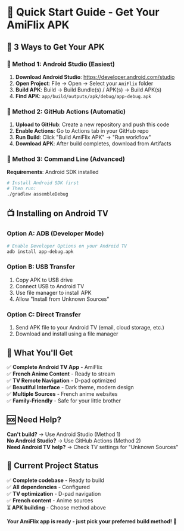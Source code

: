 # 🚀 Quick Start Guide - Get Your AmiFlix APK

## 📱 **3 Ways to Get Your APK**

### **🎯 Method 1: Android Studio (Easiest)**
1. **Download Android Studio**: https://developer.android.com/studio
2. **Open Project**: File → Open → Select your `AmiFlix` folder
3. **Build APK**: Build → Build Bundle(s) / APK(s) → Build APK(s)
4. **Find APK**: `app/build/outputs/apk/debug/app-debug.apk`

### **🎯 Method 2: GitHub Actions (Automatic)**
1. **Upload to GitHub**: Create a new repository and push this code
2. **Enable Actions**: Go to Actions tab in your GitHub repo
3. **Run Build**: Click "Build AmiFlix APK" → "Run workflow"
4. **Download APK**: After build completes, download from Artifacts

### **🎯 Method 3: Command Line (Advanced)**
**Requirements**: Android SDK installed
```bash
# Install Android SDK first
# Then run:
./gradlew assembleDebug
```

## 📺 **Installing on Android TV**

### **Option A: ADB (Developer Mode)**
```bash
# Enable Developer Options on your Android TV
adb install app-debug.apk
```

### **Option B: USB Transfer**
1. Copy APK to USB drive
2. Connect USB to Android TV
3. Use file manager to install APK
4. Allow "Install from Unknown Sources"

### **Option C: Direct Transfer**
1. Send APK file to your Android TV (email, cloud storage, etc.)
2. Download and install using a file manager

## 🎌 **What You'll Get**

✅ **Complete Android TV App** - AmiFlix  
✅ **French Anime Content** - Ready to stream  
✅ **TV Remote Navigation** - D-pad optimized  
✅ **Beautiful Interface** - Dark theme, modern design  
✅ **Multiple Sources** - French anime websites  
✅ **Family-Friendly** - Safe for your little brother  

## 🆘 **Need Help?**

**Can't build?** → Use Android Studio (Method 1)  
**No Android Studio?** → Use GitHub Actions (Method 2)  
**Need Android TV help?** → Check TV settings for "Unknown Sources"  

## 📂 **Current Project Status**

✅ **Complete codebase** - Ready to build  
✅ **All dependencies** - Configured  
✅ **TV optimization** - D-pad navigation  
✅ **French content** - Anime sources  
⏳ **APK building** - Choose method above  

**Your AmiFlix app is ready - just pick your preferred build method! 🎉** 